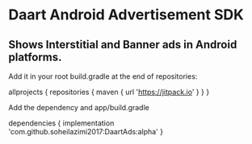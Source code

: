 # Daart Android Advertisement SDK
## Shows Interstitial and Banner ads in Android platforms.

Add it in your root build.gradle at the end of repositories:

allprojects {
    repositories {
        maven { url 'https://jitpack.io' }
    }
}

Add the dependency and app/build.gradle

dependencies {
    implementation 'com.github.soheilazimi2017:DaartAds:alpha'
}